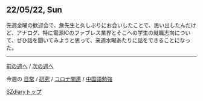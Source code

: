 ## 22/05/22, Sun

先週金曜の歓迎会で、詹先生と久しぶりにお会いしたことで、思い出したんだけど、アナログ、特に電源ICのファブレス業界とそこへの学生の就職志向について、ぜひ話を聞いてみようと思って、来週水曜あたりに話をできることになった。

***

[前の週へ](2205-4.md) /
[次の週へ](2206-1.md)

今週の
[日常](../diary/2205-5.md) /
[研究](../research/2205-5.md) /
[コロナ関連](../covid19/2205-5.md) / 
[中国語勉強](../chinese/2205-5.md)

[SZdiaryトップ](../../README.md)
